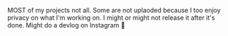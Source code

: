 MOST of my projects not all.
Some are not uplaoded because I too enjoy privacy on what I'm working on.
I might or might not release it after it's done.
Might do a devlog on Instagram :shrug:
